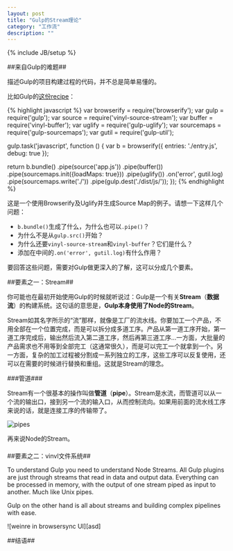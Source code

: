 ```yaml
---
layout: post
title: "Gulp的Stream理论"
category: "工作流"
description: ""
---
```

{% include JB/setup %}

##来自Gulp的难题##

描述Gulp的项目构建过程的代码，并不总是简单易懂的。

比如Gulp的[这份recipe][]：

{% highlight javascript %}
var browserify = require('browserify');
var gulp = require('gulp');
var source = require('vinyl-source-stream');
var buffer = require('vinyl-buffer');
var uglify = require('gulp-uglify');
var sourcemaps = require('gulp-sourcemaps');
var gutil = require('gulp-util');

gulp.task('javascript', function () {
  var b = browserify({
    entries: './entry.js',
    debug: true
  });

  return b.bundle()
    .pipe(source('app.js'))
    .pipe(buffer())
    .pipe(sourcemaps.init({loadMaps: true}))
    .pipe(uglify())
    .on('error', gutil.log)
    .pipe(sourcemaps.write('./'))
    .pipe(gulp.dest('./dist/js/'));
});
{% endhighlight %}

这是一个使用Browserify及Uglify并生成Source Map的例子。请想一下这样几个问题：

- `b.bundle()`生成了什么，为什么也可以`.pipe()`？
- 为什么不是从`gulp.src()`开始？
- 为什么还要`vinyl-source-stream`和`vinyl-buffer`？它们是什么？
- 添加在中间的`.on('error', gutil.log)`有什么作用？

要回答这些问题，需要对Gulp做更深入的了解，这可以分成几个要素。

##要素之一：Stream##

你可能也在最初开始使用Gulp的时候就听说过：Gulp是一个有关**Stream**（**数据流**）的构建系统。这句话的意思是，**Gulp本身使用了Node的Stream**。

Stream如其名字所示的“流”那样，就像是工厂的流水线。你要加工一个产品，不用全部在一个位置完成，而是可以拆分成多道工序。产品从第一道工序开始，第一道工序完成后，输出然后流入第二道工序，然后再第三道工序...一方面，大批量的产品需求也不用等到全部完工（这通常很久），而是可以完工一个就拿到一个。另一方面，复杂的加工过程被分割成一系列独立的工序，这些工序可以反复使用，还可以在需要的时候进行替换和重组。这就是Stream的理念。

###管道###

Stream有一个很基本的操作叫做**管道**（**pipe**）。Stream是水流，而管道可以从一个流的输出口，接到另一个流的输入口，从而控制流向。如果用前面的流水线工序来说的话，就是连接工序的传输带了。

![pipes][img_pipes]

再来说Node的Stream。

####

##要素之二：vinvl文件系统##




To understand Gulp you need to understand Node Streams. All Gulp plugins are just through streams that read in data and output data. Everything can be processed in memory, with the output of one stream piped as input to another. Much like Unix pipes.

Gulp on the other hand is all about streams and building complex pipelines with ease. 



![weinre in browsersync UI][asd]


##结语##


[img_pipes]: {{POSTS_IMG_PATH}}/201509/pipes.jpg "pipes"

[这份recipe]: https://github.com/gulpjs/gulp/blob/master/docs/recipes/browserify-uglify-sourcemap.md "Browserify + Uglify2 with sourcemaps"